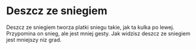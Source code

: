 # Deszcz ze sniegiem

Deszcz ze sniegiem tworza platki sniegu takie, jak ta kulka po lewej. Przypomina
on snieg, ale jest mniej gesty. Jak widzisz deszcz ze sniegiem jest mniejszy niz
grad.
